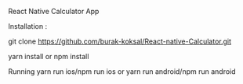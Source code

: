 
React Native Calculator App

Installation :

git clone https://github.com/burak-koksal/React-native-Calculator.git

yarn install  or npm install

Running
yarn run ios/npm run ios or yarn run android/npm run android
